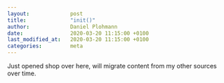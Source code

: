 ```yaml
---
layout:             post
title:              "init()"
author:             Daniel Plohmann
date:               2020-03-20 11:15:00 +0100
last_modified_at:   2020-03-20 11:15:00 +0100
categories:         meta
---
```


Just opened shop over here, will migrate content from my other sources over time.